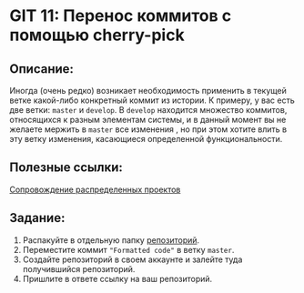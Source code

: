 # GIT 11: Перенос коммитов с помощью cherry-pick

## Описание:

Иногда (очень редко) возникает необходимость применить в текущей ветке какой-либо конкретный коммит из истории. К примеру, у вас есть две ветки: `master` и `develop`. В `develop` находится множество коммитов, относящихся к разным элементам системы, и в данный момент вы не желаете мержить в `master` все изменения , но при этом хотите влить в эту ветку изменения, касающиеся определенной функциональности.

## Полезные ссылки:

[Сопровождение распределенных проектов](/GIT11/Git_Сопровождение_проекта.html)

## Задание:

1. Распакуйте в отдельную папку [репозиторий](/GIT11/git-cherry-pick-master.zip).
1. Переместите коммит `"Formatted code"` в ветку `master`.
1. Создайте репозиторий в своем аккаунте и залейте туда получившийся репозиторий.
1. Пришлите в ответе ссылку на ваш репозиторий.
